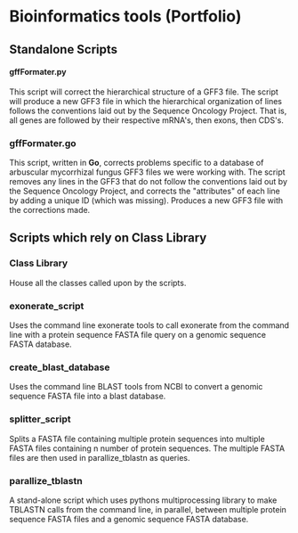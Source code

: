 Bioinformatics tools (Portfolio)
=======

Standalone Scripts
-----------

#### gffFormater.py

This script will correct the hierarchical structure of a GFF3 file. The script will produce a new GFF3 file in which
the hierarchical organization of lines follows the conventions laid out by the Sequence Oncology Project. That is, all genes
are followed by their respective mRNA's, then exons, then CDS's.

### gffFormater.go

This script, written in **Go**, corrects problems specific to a database of arbuscular mycorrhizal fungus GFF3 files we were working with. The script removes any lines in the GFF3 that do not follow the conventions laid out by the Sequence Oncology Project, and corrects the "attributes" of each line by adding a unique ID (which was missing). Produces a new GFF3 file with the corrections made. 

Scripts which rely on Class Library
-----------

### Class Library

House all the classes called upon by the scripts. 

### exonerate_script

Uses the command line exonerate tools to call exonerate from the command line with a protein sequence FASTA file query on a genomic sequence FASTA database.

### create_blast_database

Uses the command line BLAST tools from NCBI to convert a genomic sequence FASTA file into a blast database.

### splitter_script

Splits a FASTA file containing multiple protein sequences into multiple FASTA files containing n number of protein sequences. The multiple FASTA files are then used in parallize_tblastn as queries. 

### parallize_tblastn

A stand-alone script which uses pythons multiprocessing library to make TBLASTN calls from the command line, in parallel, between multiple protein sequence FASTA files and a genomic sequence FASTA database.




